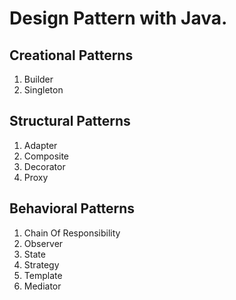 # Design Pattern with Java.

## Creational Patterns
1. Builder
2. Singleton

## Structural Patterns
1. Adapter
2. Composite
3. Decorator
4. Proxy

## Behavioral Patterns
1. Chain Of Responsibility
2. Observer
3. State
4. Strategy
5. Template
6. Mediator
